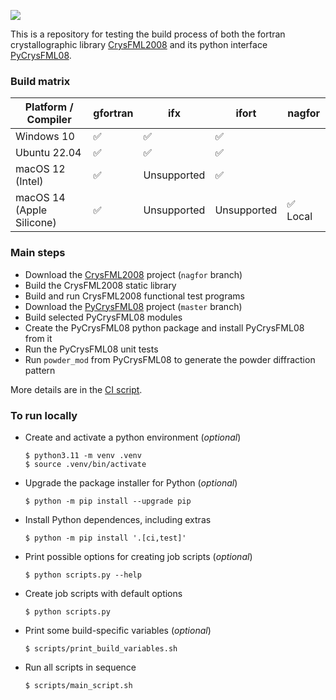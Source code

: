 [![](http://github-actions.40ants.com/AndrewSazonov/TEST_PyCrysFML/matrix.svg)](https://github.com/AndrewSazonov/TEST_PyCrysFML/actions)

This is a repository for testing the build process of both the fortran crystallographic library [CrysFML2008](https://code.ill.fr/rodriguez-carvajal/CrysFML2008) and its python interface [PyCrysFML08](https://code.ill.fr/scientific-software/PyCrysFML08).

### Build matrix

| Platform / Compiler       | gfortran | ifx         | ifort         | nagfor     |
| ------------------------- | -------- | ----------- | ------------- | ---------- |
| Windows 10                | ✅       | ✅          | ✅           |            |
| Ubuntu 22.04              | ✅       | ✅          | ✅           |            |
| macOS 12 (Intel)          | ✅       | Unsupported | ✅           |            |
| macOS 14 (Apple Silicone) | ✅       | Unsupported | Unsupported  | ✅ Local   |

### Main steps

* Download the [CrysFML2008](https://code.ill.fr/rodriguez-carvajal/CrysFML2008) project (`nagfor` branch)
* Build the CrysFML2008 static library
* Build and run CrysFML2008 functional test programs
* Download the [PyCrysFML08](https://code.ill.fr/scientific-software/PyCrysFML08) project (`master` branch)
* Build selected PyCrysFML08 modules
* Create the PyCrysFML08 python package and install PyCrysFML08 from it
* Run the PyCrysFML08 unit tests
* Run `powder_mod` from PyCrysFML08 to generate the powder diffraction pattern

More details are in the [CI script](.github/workflows/main.yml).

### To run locally

* Create and activate a python environment (_optional_) 

  ```
  $ python3.11 -m venv .venv
  $ source .venv/bin/activate
  ```

* Upgrade the package installer for Python (_optional_)

  ```
  $ python -m pip install --upgrade pip
  ```

* Install Python dependences, including extras

  ```
  $ python -m pip install '.[ci,test]'
  ```

* Print possible options for creating job scripts (_optional_)

  ```
  $ python scripts.py --help
  ```

* Create job scripts with default options

  ```
  $ python scripts.py
  ```

* Print some build-specific variables (_optional_)

  ```
  $ scripts/print_build_variables.sh
  ```

* Run all scripts in sequence

  ```
  $ scripts/main_script.sh
  ```
